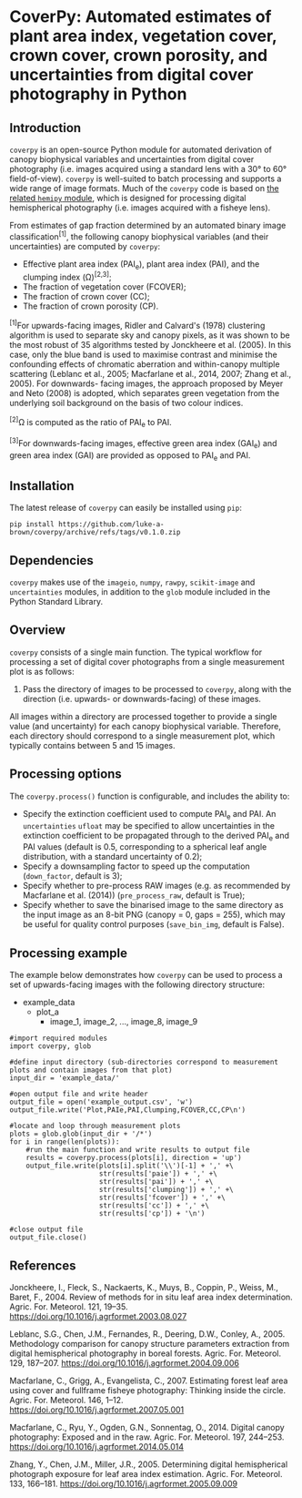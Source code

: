 # CoverPy: Automated estimates of plant area index, vegetation cover, crown cover, crown porosity, and uncertainties from digital cover photography in Python

## Introduction

`coverpy` is an open-source Python module for automated derivation of canopy biophysical variables and uncertainties from digital cover photography (i.e. images acquired using a standard lens with a 30° to 60° field-of-view). `coverpy` is well-suited to batch processing and supports a wide range of image formats. Much of the `coverpy` code is based on <a href='https://github.com/luke-a-brown/hemipy'>the related `hemipy` module</a>, which is designed for processing digital hemispherical photography (i.e. images acquired with a fisheye lens).

From estimates of gap fraction determined by an automated binary image classification<sup>[1]</sup>, the following canopy biophysical variables (and their uncertainties) are computed by `coverpy`:

* Effective plant area index (PAI<sub>e</sub>), plant area index (PAI), and the clumping index (Ω)<sup>[2,3]</sup>;
* The fraction of vegetation cover (FCOVER);
* The fraction of crown cover (CC);
* The fraction of crown porosity (CP).

<sup>[1]</sup>For upwards-facing images, Ridler and Calvard's (1978) clustering algorithm is used to separate sky and canopy pixels, as it was shown to be the most robust of 35 algorithms tested by Jonckheere et al. (2005). In this case, only the blue band is used to maximise contrast and minimise the confounding effects of chromatic aberration and within-canopy multiple scattering (Leblanc et al., 2005; Macfarlane et al., 2014, 2007; Zhang et al., 2005). For downwards- facing images, the approach proposed by Meyer and Neto (2008) is adopted, which separates green vegetation from the underlying soil background on the basis of two colour indices.

<sup>[2]</sup>Ω is computed as the ratio of PAI<sub>e</sub> to PAI.

<sup>[3]</sup>For downwards-facing images, effective green area index (GAI<sub>e</sub>) and green area index (GAI) are provided as opposed to PAI<sub>e</sub> and PAI. 

## Installation

The latest release of `coverpy` can easily be installed using `pip`:

`pip install https://github.com/luke-a-brown/coverpy/archive/refs/tags/v0.1.0.zip`

## Dependencies

`coverpy` makes use of the `imageio`, `numpy`, `rawpy`, `scikit-image` and `uncertainties` modules, in addition to the `glob` module included in the Python Standard Library.

## Overview

`coverpy` consists of a single main function. The typical workflow for processing a set of digital cover photographs from a single measurement plot is as follows:

1.	Pass the directory of images to be processed to `coverpy`, along with the direction (i.e. upwards- or downwards-facing) of these images.

All images within a directory are processed together to provide a single value (and uncertainty) for each canopy biophysical variable. Therefore, each directory should correspond to a single measurement plot, which typically contains between 5 and 15 images.

## Processing options

The `coverpy.process()` function is configurable, and includes the ability to:
* Specify the extinction coefficient used to compute PAI<sub>e</sub> and PAI. An `uncertainties` `ufloat` may be specified to allow uncertainties in the extinction coefficient to be propagated through to the derived PAI<sub>e</sub> and PAI values (default is 0.5, corresponding to a spherical leaf angle distribution, with a standard uncertainty of 0.2);
* Specify a downsampling factor to speed up the computation (`down_factor`, default is 3);
* Specify whether to pre-process RAW images (e.g. as recommended by Macfarlane et al. (2014)) (`pre_process_raw`, default is True);
* Specify whether to save the binarised image to the same directory as the input image as an 8-bit PNG (canopy = 0, gaps = 255), which may be useful for quality control purposes (`save_bin_img`, default is False).

## Processing example

The example below demonstrates how `coverpy` can be used to process a set of upwards-facing images with the following directory structure:

* example_data
  - plot_a
      - image_1, image_2, ..., image_8, image_9

```
#import required modules
import coverpy, glob

#define input directory (sub-directories correspond to measurement plots and contain images from that plot)
input_dir = 'example_data/'

#open output file and write header
output_file = open('example_output.csv', 'w')
output_file.write('Plot,PAIe,PAI,Clumping,FCOVER,CC,CP\n')

#locate and loop through measurement plots
plots = glob.glob(input_dir + '/*')
for i in range(len(plots)):
	#run the main function and write results to output file
	results = coverpy.process(plots[i], direction = 'up')     
	output_file.write(plots[i].split('\\')[-1] + ',' +\
					  str(results['paie']) + ',' +\
					  str(results['pai']) + ',' +\
					  str(results['clumping']) + ',' +\
					  str(results['fcover']) + ',' +\
					  str(results['cc']) + ',' +\
					  str(results['cp']) + '\n')

#close output file
output_file.close()
```

## References

Jonckheere, I., Fleck, S., Nackaerts, K., Muys, B., Coppin, P., Weiss, M., Baret, F., 2004. Review of methods for in situ leaf area index determination. Agric. For. Meteorol. 121, 19–35. https://doi.org/10.1016/j.agrformet.2003.08.027

Leblanc, S.G., Chen, J.M., Fernandes, R., Deering, D.W., Conley, A., 2005. Methodology comparison for canopy structure parameters extraction from digital hemispherical photography in boreal forests. Agric. For. Meteorol. 129, 187–207. https://doi.org/10.1016/j.agrformet.2004.09.006

Macfarlane, C., Grigg, A., Evangelista, C., 2007. Estimating forest leaf area using cover and fullframe fisheye photography: Thinking inside the circle. Agric. For. Meteorol. 146, 1–12. https://doi.org/10.1016/j.agrformet.2007.05.001

Macfarlane, C., Ryu, Y., Ogden, G.N., Sonnentag, O., 2014. Digital canopy photography: Exposed and in the raw. Agric. For. Meteorol. 197, 244–253. https://doi.org/10.1016/j.agrformet.2014.05.014

Zhang, Y., Chen, J.M., Miller, J.R., 2005. Determining digital hemispherical photograph exposure for leaf area index estimation. Agric. For. Meteorol. 133, 166–181. https://doi.org/10.1016/j.agrformet.2005.09.009